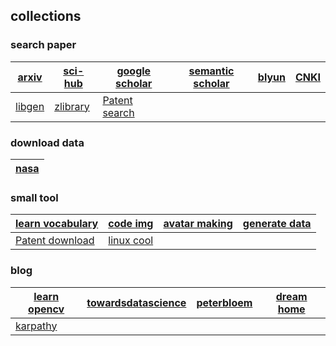 ## collections

### search paper
| [arxiv](https://arxiv.org/) | [sci-hub](https://sci-hub.shop/) | [google scholar](https://ac.scmor.com/) |[semantic scholar](https://www.semanticscholar.org/) | [blyun](http://lib.gdufe.edu.cn/digitalresource/linkProxy.htm?id=61000000281&resourceId=275) | [CNKI](https://oversea.cnki.net/index/)
| ------ | ------ | ------ |------ |------ |------ |
| [libgen](https://www.libgen.is/scimag/) |[zlibrary](https://booksc.org/) |[Patent search](http://www.soopat.com/Home/)| | | |

### download data
| [nasa](https://ti.arc.nasa.gov/tech/dash/groups/pcoe/prognostic-data-repository/) |
| ------ | 

### small tool
|[learn vocabulary](https://qwerty.kaiyi.cool/)|[code img](https://codeimg.io/)|[avatar making](https://notion-avatar.vercel.app/zh)|[generate data](https://generatedata.com/)
| ----- | ----- | ----- | ----- |
|[Patent download](https://www.drugfuture.com/cnpat/cn_patent.asp)|[linux cool](https://www.linuxcool.com/)|

### blog
| [learn opencv](https://learnopencv.com/) |[towardsdatascience](https://towardsdatascience.com/)|[peterbloem](http://peterbloem.nl/blog/)|[dream home](https://dreamhomes.top/archives/)|
| ----- | ----- | ----- | ----- |
|[karpathy](http://karpathy.github.io/)|
